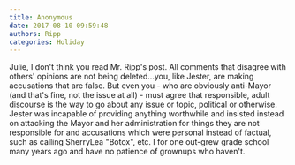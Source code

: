 ```yaml
---
title: Anonymous
date: 2017-08-10 09:59:48
authors: Ripp
categories: Holiday
---
```


 Julie, I don't think you read Mr. Ripp's post.  All comments that disagree with others' opinions are not being deleted...you, like Jester, are making accusations that are false.    But even you - who are obviously anti-Mayor (and that's fine, not the issue at all) - must agree that responsible, adult discourse is the way to go about any issue or topic, political or otherwise.  Jester was incapable of providing anything worthwhile and insisted instead on attacking the Mayor and her administration for things they are not responsible for and accusations which were personal instead of factual, such as calling SherryLea "Botox", etc. I for one out-grew grade school many years ago and have no patience of grownups who haven't.